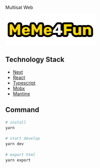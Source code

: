 Multisat Web

![Logo](./public/images/meme/meme4fun-logo.png)

## Technology Stack

- [Next](https://github.com/vercel/next.js)
- [React](https://reactjs.org/)
- [Typescript](https://www.typescriptlang.org/)
- [Mobx](https://mobx.js.org/README.html)
- [Mantine](https://mantine.dev/core/theme-icon/)

## Command

```bash
# install
yarn

# start develop
yarn dev

# export html
yarn export
```
